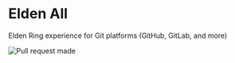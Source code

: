 # Elden All
Elden Ring experience for Git platforms (GitHub, GitLab, and more)

![Pull request made](https://github.com/user-attachments/assets/b90c43c5-b058-4aa1-9621-193bdace400b)
